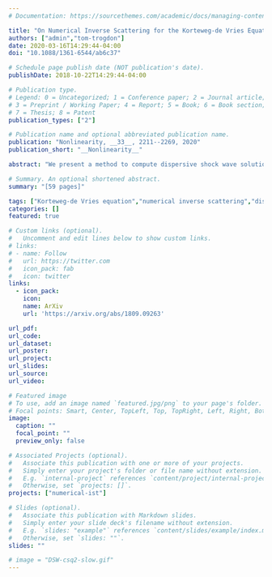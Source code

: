 ```yaml
---
# Documentation: https://sourcethemes.com/academic/docs/managing-content/

title: "On Numerical Inverse Scattering for the Korteweg-de Vries Equation with Discontinuous Step-like Data"
authors: ["admin","tom-trogdon"]
date: 2020-03-16T14:29:44-04:00
doi: "10.1088/1361-6544/ab6c37"

# Schedule page publish date (NOT publication's date).
publishDate: 2018-10-22T14:29:44-04:00

# Publication type.
# Legend: 0 = Uncategorized; 1 = Conference paper; 2 = Journal article;
# 3 = Preprint / Working Paper; 4 = Report; 5 = Book; 6 = Book section;
# 7 = Thesis; 8 = Patent
publication_types: ["2"]

# Publication name and optional abbreviated publication name.
publication: "Nonlinearity, __33__, 2211--2269, 2020"
publication_short: "__Nonlinearity__"

abstract: "We present a method to compute dispersive shock wave solutions of the Korteweg–de Vries equation that emerge from initial data with step-like boundary conditions at infinity. We derive two different Riemann–Hilbert problems associated with the inverse scattering transform for the classical Schrödinger operator with possibly discontinuous, step-like potentials and develop relevant theory to ensure unique solvability of these problems. We then numerically implement the Deift–Zhou method of nonlinear steepest descent to compute the solution of the Cauchy problem for small times and in two asymptotic regions. Our method applies to continuous and discontinuous initial data."

# Summary. An optional shortened abstract.
summary: "[59 pages]"

tags: ["Korteweg-de Vries equation","numerical inverse scattering","dispersive shock waves"]
categories: []
featured: true

# Custom links (optional).
#   Uncomment and edit lines below to show custom links.
# links:
# - name: Follow
#   url: https://twitter.com
#   icon_pack: fab
#   icon: twitter
links:
  - icon_pack:
    icon:
    name: ArXiv
    url: 'https://arxiv.org/abs/1809.09263'

url_pdf:
url_code:
url_dataset:
url_poster:
url_project:
url_slides:
url_source:
url_video:

# Featured image
# To use, add an image named `featured.jpg/png` to your page's folder.
# Focal points: Smart, Center, TopLeft, Top, TopRight, Left, Right, BottomLeft, Bottom, BottomRight.
image:
  caption: ""
  focal_point: ""
  preview_only: false

# Associated Projects (optional).
#   Associate this publication with one or more of your projects.
#   Simply enter your project's folder or file name without extension.
#   E.g. `internal-project` references `content/project/internal-project/index.md`.
#   Otherwise, set `projects: []`.
projects: ["numerical-ist"]

# Slides (optional).
#   Associate this publication with Markdown slides.
#   Simply enter your slide deck's filename without extension.
#   E.g. `slides: "example"` references `content/slides/example/index.md`.
#   Otherwise, set `slides: ""`.
slides: ""

# image = "DSW-csq2-slow.gif"
---
```

